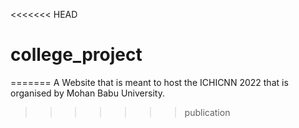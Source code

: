 <<<<<<< HEAD
# college_project
=======
A Website that is meant to host the ICHICNN 2022 that is organised by Mohan Babu University.
>>>>>>> publication
